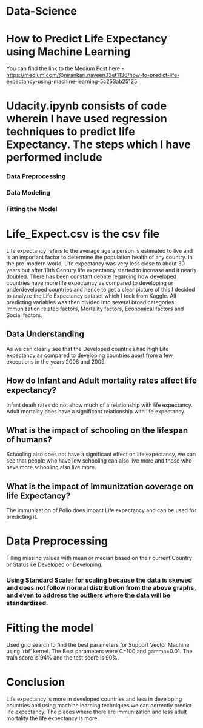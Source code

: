 # Data-Science
# How to Predict Life Expectancy using Machine Learning
You can find the link to the Medium Post here - https://medium.com/@nirankari.naveen.13et1136/how-to-predict-life-expectancy-using-machine-learning-5c253ab25125

# Udacity.ipynb consists of code wherein I have used regression techniques to predict life Expectancy. The steps which I have performed include
### Data Preprocessing
### Data Modeling
### Fitting the Model
# Life_Expect.csv is the csv file


Life expectancy refers to the average age a person is estimated to live and is an important factor to determine the population health of any country. In the pre-modern world, Life expectancy was very less close to about 30 years but after 19th Century life expectancy started to increase and it nearly doubled. There has been constant debate regarding how developed countries have more life expectancy as compared to developing or underdeveloped countries and hence to get a clear picture of this I decided to analyze the Life Expectancy dataset which I took from Kaggle. All predicting variables was then divided into several broad categories:​Immunization related factors, Mortality factors, Economical factors and Social factors.


## Data Understanding
As we can clearly see that the Developed countries had high Life expectancy as compared to developing countries apart from a few exceptions in the years 2008 and 2009.

## How do Infant and Adult mortality rates affect life expectancy?
Infant death rates do not show much of a relationship with life expectancy. Adult mortality does have a significant relationship with life expectancy.

## What is the impact of schooling on the lifespan of humans?
Schooling also does not have a significant effect on life expectancy, we can see that people who have low schooling can also live more and those who have more schooling also live more.

## What is the impact of Immunization coverage on life Expectancy?
The immunization of Polio does impact Life expectancy and can be used for predicting it.

# Data Preprocessing
Filling missing values with mean or median based on their current Country or Status i.e Developed or Developing.

### Using Standard Scaler for scaling because the data is skewed and does not follow normal distribution from the above graphs, and even to address the outliers where the data will be standardized.

# Fitting the model
Used grid search to find the best parameters for Support Vector Machine using ‘rbf’ kernel. The Best parameters were C=100 and gamma=0.01. The train score is 94% and the test score is 90%.

# Conclusion
Life expectancy is more in developed countries and less in developing countries and using machine learning techniques we can correctly predict life expectancy. The places where there are immunization and less adult mortality the life expectancy is more.
